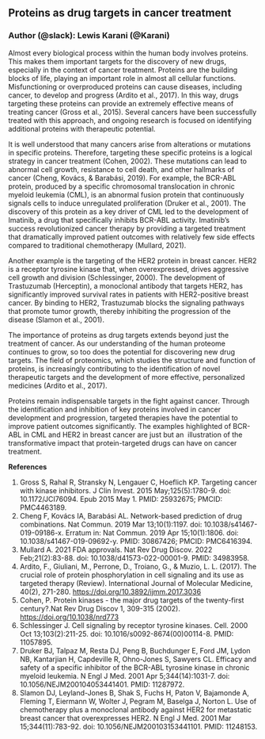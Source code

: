 
## **Proteins as drug targets in cancer treatment**

### **Author (@slack): Lewis Karani (@Karani)**

Almost every biological process within the human body involves proteins. This makes them important targets for the discovery of new drugs, especially in the context of cancer treatment. Proteins are the building blocks of life, playing an important role in almost all cellular functions. Misfunctioning or overproduced proteins can cause diseases, including cancer, to develop and progress (Ardito et al., 2017). In this way, drugs targeting these proteins can provide an extremely effective means of treating cancer (Gross et al., 2015). Several cancers have been successfully treated with this approach, and ongoing research is focused on identifying additional proteins with therapeutic potential.

It is well understood that many cancers arise from alterations or mutations in specific proteins. Therefore, targeting these specific proteins is a logical strategy in cancer treatment (Cohen, 2002). These mutations can lead to abnormal cell growth, resistance to cell death, and other hallmarks of cancer (Cheng, Kovács, & Barabási, 2019). For example, the BCR-ABL protein, produced by a specific chromosomal translocation in chronic myeloid leukemia (CML), is an abnormal fusion protein that continuously signals cells to induce unregulated proliferation (Druker et al., 2001). The discovery of this protein as a key driver of CML led to the development of Imatinib, a drug that specifically inhibits BCR-ABL activity. Imatinib’s success revolutionized cancer therapy by providing a targeted treatment that dramatically improved patient outcomes with relatively few side effects compared to traditional chemotherapy (Mullard, 2021).

Another example is the targeting of the HER2 protein in breast cancer. HER2 is a receptor tyrosine kinase that, when overexpressed, drives aggressive cell growth and division (Schlessinger, 2000). The development of Trastuzumab (Herceptin), a monoclonal antibody that targets HER2, has significantly improved survival rates in patients with HER2-positive breast cancer. By binding to HER2, Trastuzumab blocks the signaling pathways that promote tumor growth, thereby inhibiting the progression of the disease (Slamon et al., 2001).

The importance of proteins as drug targets extends beyond just the treatment of cancer. As our understanding of the human proteome continues to grow, so too does the potential for discovering new drug targets. The field of proteomics, which studies the structure and function of proteins, is increasingly contributing to the identification of novel therapeutic targets and the development of more effective, personalized medicines (Ardito et al., 2017).

Proteins remain indispensable targets in the fight against cancer. Through the identification and inhibition of key proteins involved in cancer development and progression, targeted therapies have the potential to improve patient outcomes significantly. The examples highlighted of BCR-ABL in CML and HER2 in breast cancer are just but an  illustration of the transformative impact that protein-targeted drugs can have on cancer treatment.

**References**

1.	Gross S, Rahal R, Stransky N, Lengauer C, Hoeflich KP. Targeting cancer with kinase inhibitors. J Clin Invest. 2015 May;125(5):1780-9. doi: 10.1172/JCI76094. Epub 2015 May 1. PMID: 25932675; PMCID: PMC4463189.
2.	Cheng F, Kovács IA, Barabási AL. Network-based prediction of drug combinations. Nat Commun. 2019 Mar 13;10(1):1197. doi: 10.1038/s41467-019-09186-x. Erratum in: Nat Commun. 2019 Apr 15;10(1):1806. doi: 10.1038/s41467-019-09692-y. PMID: 30867426; PMCID: PMC6416394.
3.	Mullard A. 2021 FDA approvals. Nat Rev Drug Discov. 2022 Feb;21(2):83-88. doi: 10.1038/d41573-022-00001-9. PMID: 34983958.
4.	Ardito, F., Giuliani, M., Perrone, D., Troiano, G., & Muzio, L. L. (2017). The crucial role of protein phosphorylation in cell signaling and its use as targeted therapy (Review). International Journal of Molecular Medicine, 40(2), 271-280. https://doi.org/10.3892/ijmm.2017.3036
5.	Cohen, P. Protein kinases - the major drug targets of the twenty-first century?.Nat Rev Drug Discov 1, 309-315 (2002). https://doi.org/10.1038/nrd773
6.	Schlessinger J. Cell signaling by receptor tyrosine kinases. Cell. 2000 Oct 13;103(2):211-25. doi: 10.1016/s0092-8674(00)00114-8. PMID: 11057895.
7.	Druker BJ, Talpaz M, Resta DJ, Peng B, Buchdunger E, Ford JM, Lydon NB, Kantarjian H, Capdeville R, Ohno-Jones S, Sawyers CL. Efficacy and safety of a specific inhibitor of the BCR-ABL tyrosine kinase in chronic myeloid leukemia. N Engl J Med. 2001 Apr 5;344(14):1031-7. doi: 10.1056/NEJM200104053441401. PMID: 11287972.
8.	Slamon DJ, Leyland-Jones B, Shak S, Fuchs H, Paton V, Bajamonde A, Fleming T, Eiermann W, Wolter J, Pegram M, Baselga J, Norton L. Use of chemotherapy plus a monoclonal antibody against HER2 for metastatic breast cancer that overexpresses HER2. N Engl J Med. 2001 Mar 15;344(11):783-92. doi: 10.1056/NEJM200103153441101. PMID: 11248153.


